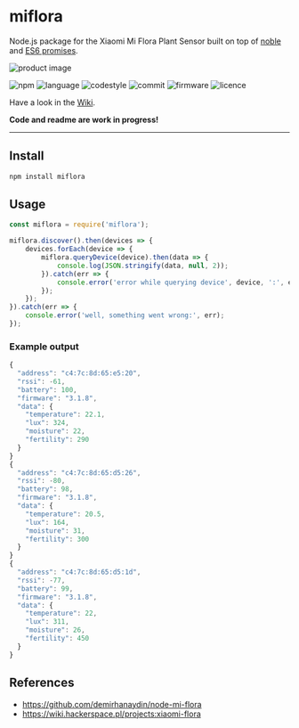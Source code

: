 # miflora

Node.js package for the Xiaomi Mi Flora Plant Sensor built on top of [noble](https://github.com/noble/noble) and [ES6 promises](https://developer.mozilla.org/en-US/docs/Web/JavaScript/Guide/Using_promises).

![product image](http://img.site.huahuacaocao.net/production/production_05_01.png)

![npm](https://img.shields.io/npm/v/miflora.svg)
![language](https://img.shields.io/github/languages/top/ChrisScheffler/miflora.svg)
![codestyle](https://img.shields.io/badge/code_style-XO-blue.svg)
![commit](https://img.shields.io/github/last-commit/ChrisScheffler/miflora.svg)
![firmware](https://img.shields.io/badge/firmware-3.1.8-brightgreen.svg)
![licence](https://img.shields.io/npm/l/miflora.svg)

Have a look in the [Wiki](https://github.com/ChrisScheffler/miflora/wiki).

**Code and readme are work in progress!**

---

## Install

```sh
npm install miflora
```

## Usage

```javascript
const miflora = require('miflora');

miflora.discover().then(devices => {
    devices.forEach(device => {
        miflora.queryDevice(device).then(data => {
            console.log(JSON.stringify(data, null, 2));
        }).catch(err => {
            console.error('error while querying device', device, ':', err);
        });
    });
}).catch(err => {
    console.error('well, something went wrong:', err);
});
```

### Example output

```javascript
{
  "address": "c4:7c:8d:65:e5:20",
  "rssi": -61,
  "battery": 100,
  "firmware": "3.1.8",
  "data": {
    "temperature": 22.1,
    "lux": 324,
    "moisture": 22,
    "fertility": 290
  }
}
{
  "address": "c4:7c:8d:65:d5:26",
  "rssi": -80,
  "battery": 98,
  "firmware": "3.1.8",
  "data": {
    "temperature": 20.5,
    "lux": 164,
    "moisture": 31,
    "fertility": 300
  }
}
{
  "address": "c4:7c:8d:65:d5:1d",
  "rssi": -77,
  "battery": 99,
  "firmware": "3.1.8",
  "data": {
    "temperature": 22,
    "lux": 311,
    "moisture": 26,
    "fertility": 450
  }
}
```

## References

- https://github.com/demirhanaydin/node-mi-flora
- https://wiki.hackerspace.pl/projects:xiaomi-flora